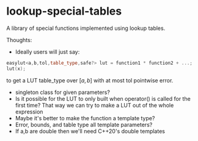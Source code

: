# lookup-special-tables
A library of special functions implemented using lookup tables.

Thoughts:
- Ideally users will just say:
```c++
easylut<a,b,tol,table_type,safe?> lut = function1 * function2 + ...;
lut(x);
```
to get a LUT table\_type over $[a,b]$ with at most tol pointwise error.

- singleton class for given parameters?
- Is it possible for the LUT to only built when operator() is called for the first time? That way we can try to make a LUT out of the whole expression
- Maybe it's better to make the function a template type?
- Error, bounds, and table type all template parameters?
- If a,b are double then we'll need C++20's double templates




